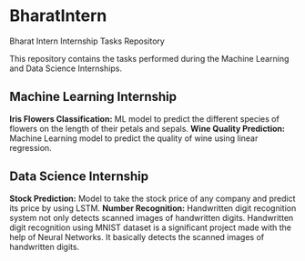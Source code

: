 # BharatIntern
Bharat Intern Internship Tasks Repository

This repository contains the tasks performed during the Machine Learning and Data Science Internships.

## Machine Learning Internship

**Iris Flowers Classification:** ML model to predict the different species of flowers on the length of their petals and sepals.
**Wine Quality Prediction:** Machine Learning model to predict the quality of wine using linear regression.


## Data Science Internship

**Stock Prediction:** Model to take the stock price of any company and predict its price by using LSTM.
**Number Recognition:** Handwritten digit recognition system not only detects scanned images of handwritten digits.
                        Handwritten digit recognition using MNIST dataset is a significant project made with the help of Neural Networks.
                        It basically detects the scanned images of handwritten digits.

